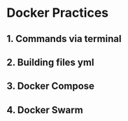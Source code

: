 # Docker Practices
##	1. Commands via terminal
##	2. Building files yml
##	3. Docker Compose
##	4. Docker Swarm